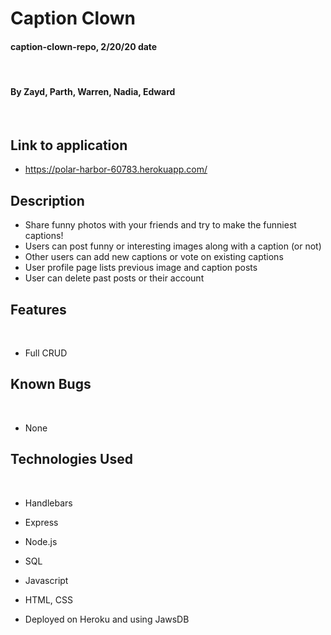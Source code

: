 # Caption Clown

#### caption-clown-repo, 2/20/20 date
​
#### By Zayd, Parth, Warren, Nadia, Edward
​

## Link to application
* https://polar-harbor-60783.herokuapp.com/

## Description

- Share funny photos with your friends and try to make the funniest captions!
- Users can post funny or interesting images along with a caption (or not)
- Other users can add new captions or vote on existing captions
- User profile page lists previous image and caption posts
- User can delete past posts or their account

## Features
​
*  Full CRUD

## Known Bugs
​
* None
​
## Technologies Used
​
* Handlebars

* Express

* Node.js

* SQL

* Javascript

* HTML, CSS

* Deployed on Heroku and using JawsDB
